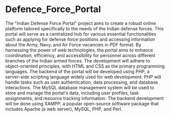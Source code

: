 # Defence_Force_Portal
The "Indian Defense Force Portal" project aims to create a robust online platform
tailored specifically to the needs of the Indian defense forces. This portal will serve as a
centralized hub for various essential functionalities such as applying for defense force
positions and accessing information about the Army, Navy, and Air Force vacancies in PDF
format. By harnessing the power of web technologies, the portal aims to enhance
coordination, efficiency, and accessibility for personnel across different branches of the
Indian armed forces. The development will adhere to object-oriented principles, with
HTML and CSS as the primary programming languages.
 The backend of the portal will be developed using PHP, a server-side scripting
language widely used for web development. PHP will handle tasks such as user
authentication, data processing, and database interactions. The MySQL database
management system will be used to store and manage the portal's data, including user
profiles, task assignments, and resource tracking information. The backend development
will be done using XAMPP, a popular open-source software package that includes Apache
(a web server), MySQL, PHP, and Perl.
